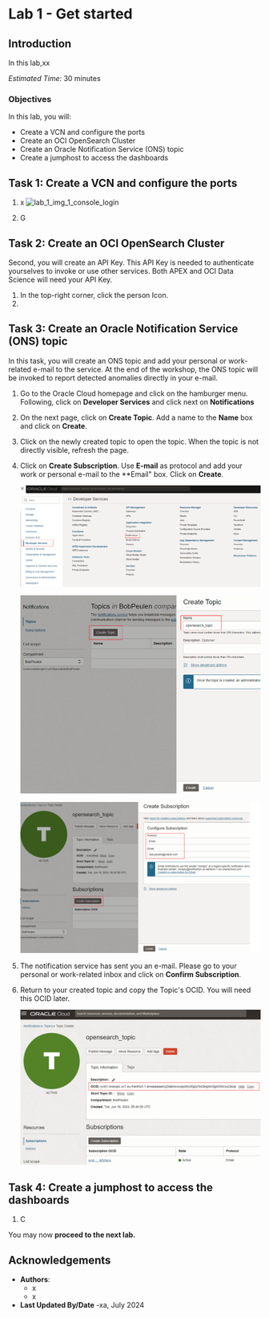 # Lab 1 - Get started

## Introduction

In this lab,xx

*Estimated Time:* 30 minutes

### Objectives

In this lab, you will:
* Create a VCN and configure the ports
* Create an OCI OpenSearch Cluster
* Create an Oracle Notification Service (ONS) topic
* Create a jumphost to access the dashboards


## Task 1: Create a VCN and configure the ports

1.	x
    ![lab_1_img_1_console_login](images/lab_1_img_1_console_login.JPG)

2. G



## Task 2: Create an OCI OpenSearch Cluster

Second, you will create an API Key. This API Key is needed to authenticate yourselves to invoke or use other services. Both APEX and OCI Data Science will need your API Key.

1. In the top-right corner, click the person Icon.
2. 

## Task 3: Create an Oracle Notification Service (ONS) topic

In this task, you will create an ONS topic and add your personal or work-related e-mail to the service. At the end of the workshop, the ONS topic will be invoked to report detected anomalies directly in your e-mail.

1. Go to the Oracle Cloud homepage and click on the hamburger menu. Following, click on **Developer Services** and click next on **Notifications**
2. On the next page, click on **Create Topic**. Add a name to the **Name** box and click on **Create**.
3. Click on the newly created topic to open the topic. When the topic is not directly visible, refresh the page.
4. Click on **Create Subscription**. Use **E-mail** as protocol and add your work or personal e-mail to the **Email" box. Click on **Create**.
   
   ![lab_1_ons_1](images/ons_1.png)
   
   ![lab_1_ons_2](images/ons_2.png)
   
   ![lab_1_ons_3](images/ons_3.png)

6. The notification service has sent you an e-mail. Please go to your personal or work-related inbox and click on **Confirm Subscription**.
7. Return to your created topic and copy the Topic's OCID. You will need this OCID later.
   
   ![lab_1_ons_4](images/ons_4.png)

## Task 4: Create a jumphost to access the dashboards


1.	C


You may now **proceed to the next lab.**

## Acknowledgements
* **Authors**:
    * x
    * x
* **Last Updated By/Date** -xa, July 2024
